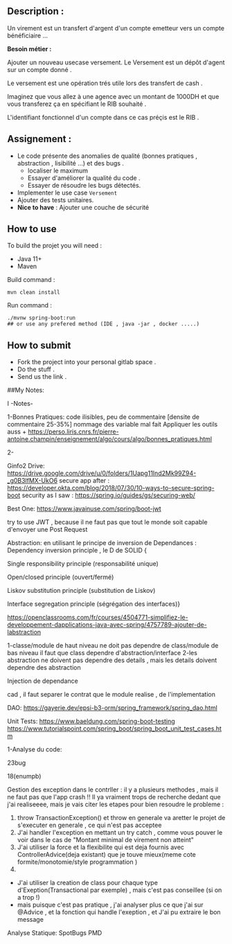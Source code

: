 ## Description :

Un virement est un transfert d'argent d'un compte emetteur vers un compte bénéficiaire ...

**Besoin métier :**

Ajouter un nouveau usecase versement. Le Versement est un dépôt d'agent sur un compte donné .

Le versement est une opération trés utile lors des transfert de cash .

Imaginez que vous allez à une agence avec un montant de 1000DH et que vous transferez ça en spécifiant le RIB souhaité .

L'identifiant fonctionnel d'un compte dans ce cas préçis est le RIB .


## Assignement :

* Le code présente des anomalies de qualité (bonnes pratiques , abstraction , lisibilité ...) et des bugs .
  * localiser le maximum
  * Essayer d'améliorer la qualité du code .
  * Essayer de résoudre les bugs détectés.
* Implementer le use case `Versement`
* Ajouter des tests unitaires.
* **Nice to have** : Ajouter une couche de sécurité

## How to use
To build the projet you will need :
* Java 11+
* Maven

Build command :
```
mvn clean install
```

Run command :
```
./mvnw spring-boot:run 
## or use any prefered method (IDE , java -jar , docker .....)
```

## How to submit
* Fork the project into your personal gitlab space .
* Do the stuff .
* Send us the link .


##My Notes:

I -Notes-

1-Bonnes Pratiques:
code ilisibles, peu de commentaire [densite de commentaire 25-35%]
nommage des variable mal fait
Appliquer les outils auss +
https://perso.liris.cnrs.fr/pierre-antoine.champin/enseignement/algo/cours/algo/bonnes_pratiques.html

2-







Ginfo2 Drive:
https://drive.google.com/drive/u/0/folders/1Uapg11Ind2Mk99Z94-_g0B3lfMX-UkO6
secure app after :
https://developer.okta.com/blog/2018/07/30/10-ways-to-secure-spring-boot
security as I saw :
https://spring.io/guides/gs/securing-web/

Best One:
https://www.javainuse.com/spring/boot-jwt

try to use JWT , because il ne faut pas que tout le monde soit capable d'envoyer une Post Request



Abstraction: en utilisant le principe de inversion de Dependances :
Dependency inversion principle , le D de SOLID {

Single responsibility principle (responsabilité unique)

Open/closed principle (ouvert/fermé)

Liskov substitution principle (substitution de Liskov)

Interface segregation principle (ségrégation des interfaces)}

https://openclassrooms.com/fr/courses/4504771-simplifiez-le-developpement-dapplications-java-avec-spring/4757789-ajouter-de-labstraction

1-classe/module de haut niveau ne doit pas dependre de class/module de bas niveau
il faut que class dependre d'abstraction/interface
2-les abstraction ne doivent pas dependre des details ,
mais les details doivent dependre des abstraction

Injection de dependance

cad , il faut separer le contrat que le module realise , de l'implementation


DAO:
https://gayerie.dev/epsi-b3-orm/spring_framework/spring_dao.html

Unit Tests:
https://www.baeldung.com/spring-boot-testing
https://www.tutorialspoint.com/spring_boot/spring_boot_unit_test_cases.htm

1-Analyse du code:

23bug

18(enumpb)


Gestion des exception dans le contrller : il y a plusieurs methodes , mais il ne faut pas que l'app crash  !!
Il ya vraiment trops de recherche dedant que j'ai realiseeee,
mais je vais citer les etapes pour bien resoudre le probleme :
1. throw TransactionException() et throw en generale va aretter le projet de s'executer en generale , ce qui n'est pas acceptee
2. J'ai handler l'exception en mettant un try catch , comme vous pouver le voir dans le cas de "Montant minimal de virement non atteint"
3. J'ai utiliser la force et la flexibilite qui est deja fournis avec ControllerAdvice(deja existant) que je touve mieux(meme cote formite/monotomie/style programmation )
4.
* J'ai utiliser la creation de class pour chaque type d'Exeption(Transactional par exemple) , mais c'est pas conseillee (si on a trop !)
* mais puisque c'est pas pratique , j'ai analyser plus ce que j'ai sur @Advice , et la fonction qui handle l'exeption , et J'ai pu extraire le bon message

Analyse Statique:
SpotBugs
PMD


